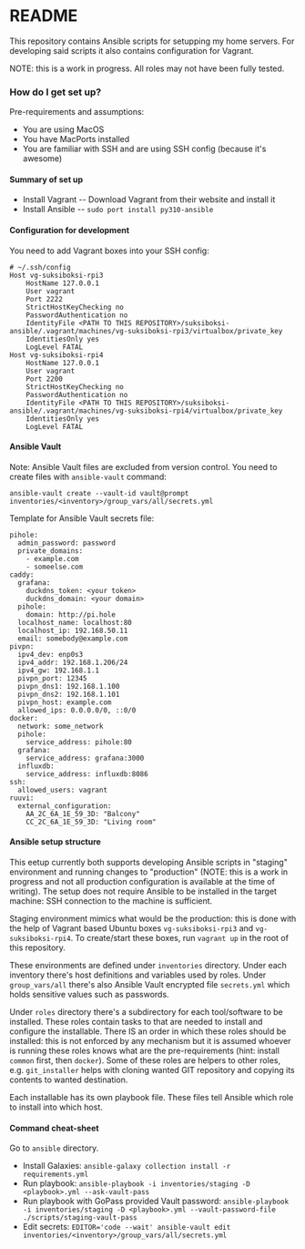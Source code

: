 # README

This repository contains Ansible scripts for setupping my home servers. For developing said scripts it also contains configuration for Vagrant.

NOTE: this is a work in progress. All roles may not have been fully tested.

### How do I get set up?

Pre-requirements and assumptions:

- You are using MacOS
- You have MacPorts installed
- You are familiar with SSH and are using SSH config (because it's awesome)

#### Summary of set up

- Install Vagrant
  -- Download Vagrant from their website and install it
- Install Ansible
  -- `sudo port install py310-ansible`

#### Configuration for development

You need to add Vagrant boxes into your SSH config:

```
# ~/.ssh/config
Host vg-suksiboksi-rpi3
    HostName 127.0.0.1
    User vagrant
    Port 2222
    StrictHostKeyChecking no
    PasswordAuthentication no
    IdentityFile <PATH TO THIS REPOSITORY>/suksiboksi-ansible/.vagrant/machines/vg-suksiboksi-rpi3/virtualbox/private_key
    IdentitiesOnly yes
    LogLevel FATAL
Host vg-suksiboksi-rpi4
    HostName 127.0.0.1
    User vagrant
    Port 2200
    StrictHostKeyChecking no
    PasswordAuthentication no
    IdentityFile <PATH TO THIS REPOSITORY>/suksiboksi-ansible/.vagrant/machines/vg-suksiboksi-rpi4/virtualbox/private_key
    IdentitiesOnly yes
    LogLevel FATAL
```

#### Ansible Vault

Note: Ansible Vault files are excluded from version control. You need to create files with `ansible-vault` command:

```
ansible-vault create --vault-id vault@prompt inventories/<inventory>/group_vars/all/secrets.yml
```

Template for Ansible Vault secrets file:

```
pihole:
  admin_password: password
  private_domains:
    - example.com
    - someelse.com
caddy:
  grafana:
    duckdns_token: <your token>
    duckdns_domain: <your domain>
  pihole:
    domain: http://pi.hole
  localhost_name: localhost:80
  localhost_ip: 192.168.50.11
  email: somebody@example.com
pivpn:
  ipv4_dev: enp0s3
  ipv4_addr: 192.168.1.206/24
  ipv4_gw: 192.168.1.1
  pivpn_port: 12345
  pivpn_dns1: 192.168.1.100
  pivpn_dns2: 192.168.1.101
  pivpn_host: example.com
  allowed_ips: 0.0.0.0/0, ::0/0
docker:
  network: some_network
  pihole:
    service_address: pihole:80
  grafana:
    service_address: grafana:3000
  influxdb:
    service_address: influxdb:8086
ssh:
  allowed_users: vagrant
ruuvi:
  external_configuration:
    AA_2C_6A_1E_59_3D: "Balcony"
    CC_2C_6A_1E_59_3D: "Living room"
```

#### Ansible setup structure

This eetup currently both supports developing Ansible scripts in "staging" environment and running changes to "production" (NOTE: this is a work in progress and not all production configuration is available at the time of writing). The setup does not require Ansible to be installed in the target machine: SSH connection to the machine is sufficient.

Staging environment mimics what would be the production: this is done with the help of Vagrant based Ubuntu boxes `vg-suksiboksi-rpi3` and `vg-suksiboksi-rpi4`. To create/start these boxes, run `vagrant up` in the root of this repository.

These environments are defined under `inventories` directory. Under each inventory there's host definitions and variables used by roles. Under `group_vars/all` there's also Ansible Vault encrypted file `secrets.yml` which holds sensitive values such as passwords.

Under `roles` directory there's a subdirectory for each tool/software to be installed. These roles contain tasks to that are needed to install and configure the installable. There IS an order in which these roles should be installed: this is not enforced by any mechanism but it is assumed whoever is running these roles knows what are the pre-requirements (hint: install `common` first, then `docker`). Some of these roles are helpers to other roles, e.g. `git_installer` helps with cloning wanted GIT repository and copying its contents to wanted destination.

Each installable has its own playbook file. These files tell Ansible which role to install into which host.

#### Command cheat-sheet

Go to `ansible` directory.

- Install Galaxies: `ansible-galaxy collection install -r requirements.yml`
- Run playbook: `ansible-playbook -i inventories/staging -D <playbook>.yml --ask-vault-pass`
- Run playbook with GoPass provided Vault password: `ansible-playbook -i inventories/staging -D <playbook>.yml --vault-password-file ./scripts/staging-vault-pass`
- Edit secrets: `EDITOR='code --wait' ansible-vault edit inventories/<inventory>/group_vars/all/secrets.yml`

